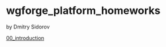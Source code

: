 # wgforge_platform_homeworks

by Dmitry Sidorov

[00_introduction](https://github.com/kvatoferma/wgforge_platform_homeworks/tree/master/00_introduction/practice)

